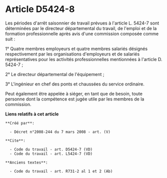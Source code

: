 # Article D5424-8

Les périodes d'arrêt saisonnier de travail prévues à l'article L. 5424-7 sont déterminées par le directeur départemental du
travail, de l'emploi et de la formation professionnelle après avis d'une commission composée comme suit : 

1° Quatre membres employeurs et quatre membres salariés désignés respectivement par les organisations d'employeurs et de
salariés représentatives pour les activités professionnelles mentionnées à l'article D. 5424-7 ; 

2° Le directeur départemental de l'équipement ; 

3° L'ingénieur en chef des ponts et chaussées du service ordinaire. 

Peut également être appelée à siéger, en tant que de besoin, toute personne dont la compétence est jugée utile par les
membres de la commission.

**Liens relatifs à cet article**

	**Créé par**:

	  - Décret n°2008-244 du 7 mars 2008 - art. (V)

	**Cite**:

	  - Code du travail - art. D5424-7 (VD)
	  - Code du travail - art. L5424-7 (VD)

	**Anciens textes**:

	  - Code du travail - art. R731-2 al 1 et 2 (Ab)
